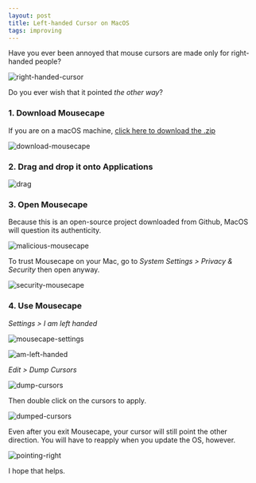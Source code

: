 ```yaml
---
layout: post
title: Left-handed Cursor on MacOS
tags: improving
---
```


Have you ever been annoyed that mouse cursors are made only for right-handed people?

![right-handed-cursor](/assets/right-handed-cursor.png)

Do you ever wish that it pointed *the other way*? 

### 1. Download Mousecape 

If you are on a macOS machine, [click here to download the .zip](https://github.com/user-attachments/files/16260734/Mousecape.zip)

![download-mousecape](/assets/download-mousecape.png)

### 2. Drag and drop it onto Applications

![drag](/assets/drag-gif.gif)

### 3. Open Mousecape

Because this is an open-source project downloaded from Github, MacOS will question its authenticity.

![malicious-mousecape](/assets/malicious-mousecape.png)

To trust Mousecape on your Mac, go to *System Settings > Privacy & Security* then open anyway.

![security-mousecape](/assets/security-mousecape.png)

### 4. Use Mousecape

*Settings > I am left handed*

![mousecape-settings](/assets/mousecape-settings.png)

![am-left-handed](/assets/am-left-handed.png)


*Edit > Dump Cursors*

![dump-cursors](/assets/dump-cursors.png)

Then double click on the cursors to apply.

![dumped-cursors](/assets/dumped-cursors.png)

Even after you exit Mousecape, your cursor will still point the other direction. You will have to reapply when you update the OS, however.

![pointing-right](/assets/pointing-right.png)

I hope that helps.



